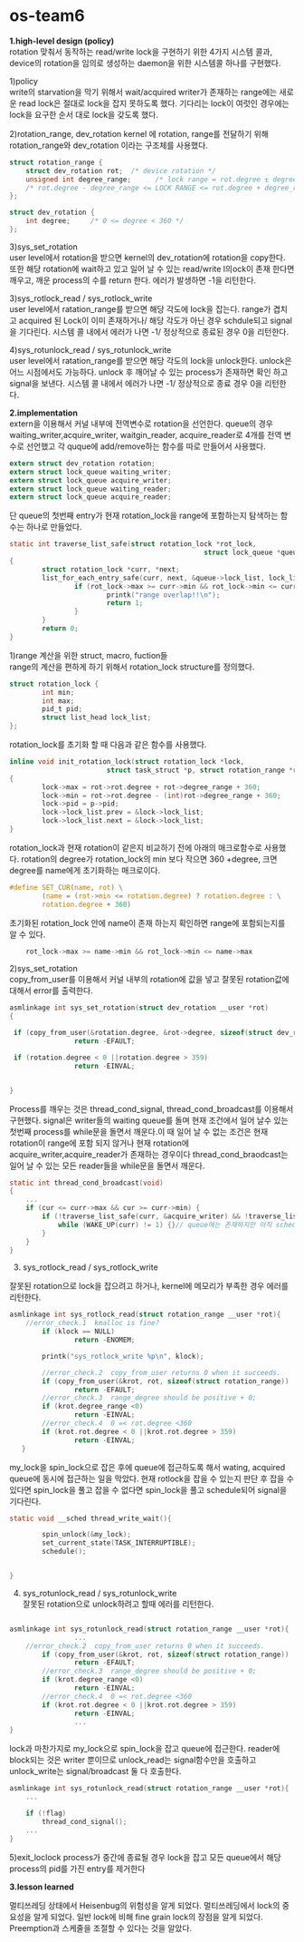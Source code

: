 # os-team6
**1.high-level design (policy)**  
rotation 맞춰서 동작하는 read/write lock을 구현하기 위한 4가지 시스템 콜과, 
device의 rotation을 임의로 생성하는 daemon을 위한 시스템콜 하나를 구현했다.

1)policy  
write의 starvation을 막기 위해서 wait/acquired writer가 존재하는
range에는 새로운 read lock은 절대로 lock을 잡지 못하도록 했다.
기다리는 lock이 여럿인 경우에는 lock을 요구한 순서 대로 lock을 갖도록 했다.

2)rotation_range, dev_rotation 
kernel 에 rotation, range를 전달하기 위해 rotation_range와 dev_rotation 이라는 구조체를 사용했다.

```c
struct rotation_range {
    struct dev_rotation rot;  /* device rotation */
    unsigned int degree_range;      /* lock range = rot.degree ± degree_range */
    /* rot.degree - degree_range <= LOCK RANGE <= rot.degree + degree_range */
};

struct dev_rotation {
    int degree;     /* 0 <= degree < 360 */
};

```

3)sys_set_rotation  
user level에서 rotation을 받으면 kernel의 dev_rotation에 rotation을 copy한다.
또한 해당 rotation에 wait하고 있고 일어 날 수 있는 read/write l의ock이 존재 한다면 깨우고, 깨운 
process의 수를 return 한다. 에러가 발생하면 -1을 리턴한다.

3)sys_rotlock_read / sys_rotlock_write  
user level에서 ratation_range를 받으면 해당 각도에 lock을 잡는다. 
range가 겹치고 acquired 된 Lock이 이미 존재하거나/ 해당 각도가 아닌 경우 schdule되고 signal을 기다린다.
시스템 콜 내에서 에러가 나면 -1/ 정상적으로 종료된 경우 0을 리턴한다.

4)sys_rotunlock_read / sys_rotunlock_write  
user level에서 ratation_range를 받으면 해당 각도의 lock을 unlock한다. unlock은 어느 시점에서도 가능하다. unlock 후 깨어날 수 있는 process가 존재하면 확인 하고 signal을 보낸다.
시스템 콜 내에서 에러가 나면 -1/ 정상적으로 종료 경우 0을 리턴한다.

**2.implementation**  
extern을 이용해서 커널 내부에 전역변수로 rotation을 선언한다.
queue의 경우 waiting_writer,acquire_writer, waitgin_reader, acquire_reader로 4개를 전역 변수로 선언했고
각 quque에 add/remove하는 함수를 따로 만들어서 사용했다.
```c
extern struct dev_rotation rotation;
extern struct lock_queue waiting_writer;
extern struct lock_queue acquire_writer;
extern struct lock_queue waiting_reader;
extern struct lock_queue acquire_reader;
```
단 queue의 첫번째 entry가 현재 rotation_lock을 range에 포함하는지 탐색하는 함수는 하나로 만들었다.
```c
static int traverse_list_safe(struct rotation_lock *rot_lock,
                                                struct lock_queue *queue)
{
        struct rotation_lock *curr, *next;
        list_for_each_entry_safe(curr, next, &queue->lock_list, lock_list) {
                if (rot_lock->max >= curr->min && rot_lock->min <= curr->max) {
                        printk("range overlap!!\n");
                        return 1;
                }
        }
        return 0;
}
```

1)range 계산을 위한 struct, macro, fuction들   
range의 계산을 편하게 하기 위해서  rotation_lock structure를 정의했다.
```c
struct rotation_lock {
        int min;
        int max;
        pid_t pid;
        struct list_head lock_list;
};
```
rotation_lock를 초기화 할 때 다음과 같은 함수를 사용했다.
```c
inline void init_rotation_lock(struct rotation_lock *lock,
                        struct task_struct *p, struct rotation_range *rot)
{     
        lock->max = rot->rot.degree + rot->degree_range + 360;
        lock->min = rot->rot.degree - (int)rot->degree_range + 360;
        lock->pid = p->pid;
        lock->lock_list.prev = &lock->lock_list; 
        lock->lock_list.next = &lock->lock_list;
}   
```
rotation_lock과 현재 rotation이 같은지 비교하기 전에 아래의 매크로함수로 사용했다.
rotation의 degree가 rotation_lock의 min 보다 작으면 360 +degree, 크면 degree를 name에게 초기화하는 매크로이다.
```c
#define SET_CUR(name, rot) \
        (name = (rot->min <= rotation.degree) ? rotation.degree : \
        rotation.degree + 360)
```
초기화된 rotation_lock 안에 name이 존재 하는지 확인하면 range에 포함되는지를 알 수 있다.
```c
	rot_lock->max >= name->min && rot_lock->min <= name->max
```


2)sys_set_rotation  
copy_from_user를 이용해서 커널 내부의 rotation에 값을 넣고
잘못된 rotation값에 대해서 error를 출력한다. 
```c
asmlinkage int sys_set_rotation(struct dev_rotation __user *rot)
{

 if (copy_from_user(&rotation.degree, &rot->degree, sizeof(struct dev_rotation))!=0)
                return -EFAULT;

 if (rotation.degree < 0 ||rotation.degree > 359)
                return -EINVAL;


}
```

Process를 깨우는 것은 thread_cond_signal, thread_cond_broadcast를 이용해서 구현했다.
signal은 writer들의 waiting queue를 돌며 현재 조건에서 일어 날수 있는 첫번째 process를 
while문을 돌면서 깨운다.이 때 일어 날 수 없는 조건은 현재 rotation이 range에 포함 되지 않거나
현재 rotation에 acquire_writer,acquire_reader가 존재하는 경우이다
thread_cond_braodcast는 일어 날 수 있는 모든 reader들을 while문을 돌면서 깨운다.
```c
static int thread_cond_broadcast(void)
{ 
	...
	if (cur <= curr->max && cur >= curr->min) {
		if (!traverse_list_safe(curr, &acquire_writer) && !traverse_list_safe(curr, &acquire_reader)){
			while (WAKE_UP(curr) != 1) {}// queue에는 존재하지만 아직 schedule되지 않았을 경우를 위해서 반복문을 돈다
  		}
	}
}
```
3) sys_rotlock_read / sys_rotlock_write  

잘못된 rotation으로 lock을 잡으려고 하거나, kernel에 메모리가 부족한 경우 에러를 리턴한다.
```c
asmlinkage int sys_rotlock_read(struct rotation_range __user *rot){
	//error_check.1  kmalloc is fine?
        if (klock == NULL)
                return -ENOMEM;

        printk("sys_rotlock_write %p\n", klock);

        //error_check.2  copy_from_user returns 0 when it succeeds.
        if (copy_from_user(&krot, rot, sizeof(struct rotation_range)) != 0)
                return -EFAULT;
        //error_check.3  range_degree should be positive + 0;
        if (krot.degree_range <0)
                return -EINVAL;
        //error_check.4  0 =< rot.degree <360
        if (krot.rot.degree < 0 ||krot.rot.degree > 359)
                return -EINVAL;
   }
```
my_lock을 spin_lock으로 잡은 후에 queue에 접근하도록 해서 wating, acquired queue에 동시에 접근하는
일을 막았다. 현재 rotlock을 잡을 수 있는지 판단 후 잡을 수 있다면 spin_lock을 풀고 잡을 수 없다면
spin_lock을 풀고 schedule되어 signal을 기다린다. 

```c
static void __sched thread_write_wait(){

        spin_unlock(&my_lock);
        set_current_state(TASK_INTERRUPTIBLE);
        schedule();


}

```

4) sys_rotunlock_read / sys_rotunlock_write  
잘못된 rotation으로 unlock하려고 할때 에러를 리턴한다.

```c

asmlinkage int sys_rotunlock_read(struct rotation_range __user *rot){
 				...
	//error_check.2  copy_from_user returns 0 when it succeeds.
        if (copy_from_user(&krot, rot, sizeof(struct rotation_range)) != 0)
                return -EFAULT;
        //error_check.3  range_degree should be positive + 0;
        if (krot.degree_range <0)
                return -EINVAL;
        //error_check.4  0 =< rot.degree <360
        if (krot.rot.degree < 0 ||krot.rot.degree > 359)
                return -EINVAL;
                ...
}
```
lock과 마찬가지로 my_lock으로 spin_lock을 잡고 queue에 접근한다.
reader에 block되는 것은 writer 뿐이므로 unlock_read는 signal함수만을 호출하고
unlock_write는 signal/broadcast 둘 다 호출한다.
```c
asmlinkage int sys_rotunlock_read(struct rotation_range __user *rot){
	...

	if (!flag)
    	thread_cond_signal();
    ...
}

```
5)exit_loclock
process가 중간에 종료될 경우
lock을 잡고 모든 queue에서 해당 process의 pid를 가진 entry를 제거한다

**3.lesson learned**  

멀티쓰레딩 상태에서 Heisenbug의 위험성을 알게 되었다.
멀티쓰레딩에서 lock의 중요성을 알게 되었다.
일반  lock에 비해 fine grain lock의 장점을 알게 되었다.
Preemption과 스케줄을 조절할 수 있다는 것을 알았다.

